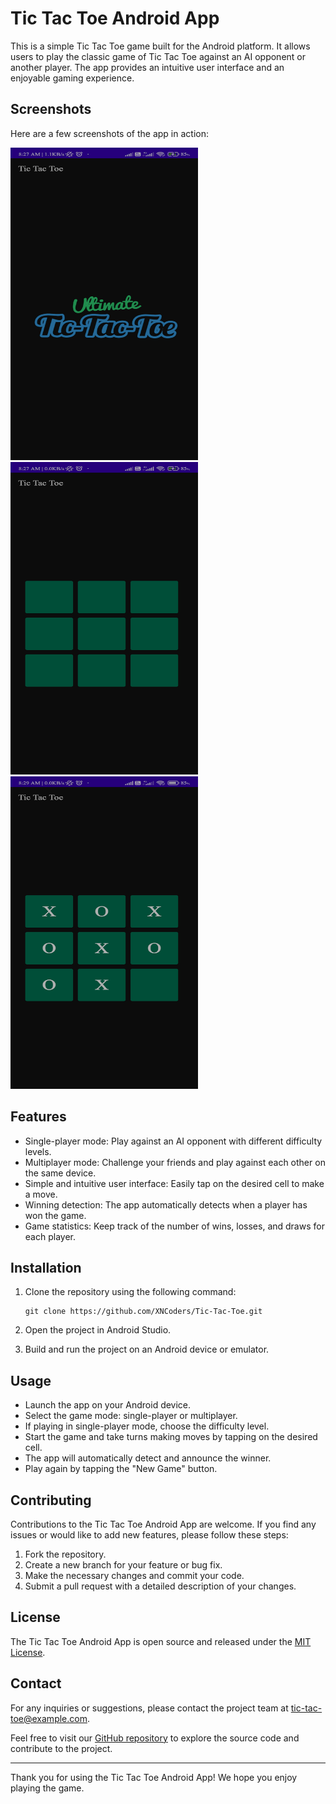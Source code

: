 <h1>Tic Tac Toe Android App</h1>

This is a simple Tic Tac Toe game built for the Android platform. It allows users to play the classic game of Tic Tac Toe against an AI opponent or another player. The app provides an intuitive user interface and an enjoyable gaming experience.

## Screenshots

Here are a few screenshots of the app in action:

<img src="https://github.com/XNCoders/Tic-Tac-Toe/blob/main/app/src/main/res/drawable/1.jpg" height="500px" width="300px">
<img src="https://github.com/XNCoders/Tic-Tac-Toe/blob/main/app/src/main/res/drawable/2.jpg" height="500px" width="300px">
<img src="https://github.com/XNCoders/Tic-Tac-Toe/blob/main/app/src/main/res/drawable/3.jpg" height="500px" width="300px">

## Features

- Single-player mode: Play against an AI opponent with different difficulty levels.
- Multiplayer mode: Challenge your friends and play against each other on the same device.
- Simple and intuitive user interface: Easily tap on the desired cell to make a move.
- Winning detection: The app automatically detects when a player has won the game.
- Game statistics: Keep track of the number of wins, losses, and draws for each player.

## Installation

1. Clone the repository using the following command:
   ```
   git clone https://github.com/XNCoders/Tic-Tac-Toe.git
   ```

2. Open the project in Android Studio.

3. Build and run the project on an Android device or emulator.

## Usage

- Launch the app on your Android device.
- Select the game mode: single-player or multiplayer.
- If playing in single-player mode, choose the difficulty level.
- Start the game and take turns making moves by tapping on the desired cell.
- The app will automatically detect and announce the winner.
- Play again by tapping the "New Game" button.

## Contributing

Contributions to the Tic Tac Toe Android App are welcome. If you find any issues or would like to add new features, please follow these steps:

1. Fork the repository.
2. Create a new branch for your feature or bug fix.
3. Make the necessary changes and commit your code.
4. Submit a pull request with a detailed description of your changes.

## License

The Tic Tac Toe Android App is open source and released under the [MIT License](LICENSE).

## Contact

For any inquiries or suggestions, please contact the project team at tic-tac-toe@example.com.

Feel free to visit our [GitHub repository](https://github.com/XNCoders/Tic-Tac-Toe.git) to explore the source code and contribute to the project.

---

Thank you for using the Tic Tac Toe Android App! We hope you enjoy playing the game.
